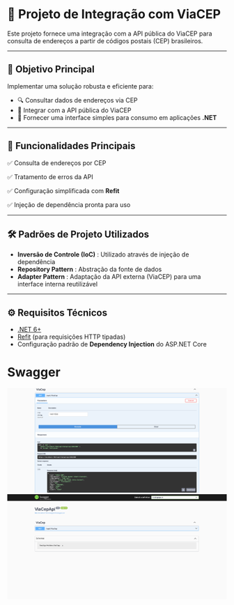 # 🏡 Projeto de Integração com ViaCEP

Este projeto fornece uma integração com a API pública do ViaCEP para consulta de endereços a partir de códigos postais (CEP) brasileiros.

---

## 🎯 Objetivo Principal

Implementar uma solução robusta e eficiente para:

* 🔍 Consultar dados de endereços via CEP
* 🔗 Integrar com a API pública do ViaCEP
* 🧩 Fornecer uma interface simples para consumo em aplicações **.NET**

---

## 🚀 Funcionalidades Principais

✅ Consulta de endereços por CEP

✅ Tratamento de erros da API

✅ Configuração simplificada com **Refit**

✅ Injeção de dependência pronta para uso

---

## 🛠️ Padrões de Projeto Utilizados

* **Inversão de Controle (IoC)** : Utilizado através de injeção de dependência
* **Repository Pattern** : Abstração da fonte de dados
* **Adapter Pattern** : Adaptação da API externa (ViaCEP) para uma interface interna reutilizável

---

## ⚙️ Requisitos Técnicos

* [.NET 6+]()
* [Refit](https://github.com/reactiveui/refit) (para requisições HTTP tipadas)
* Configuração padrão de **Dependency Injection** do ASP.NET Core


<h1>Swagger</h1>



<div> <img src="buscaCep.png" width="600px"/> </div>


<div> <img src="buscaCep2.png" width="600px"/> </div>
